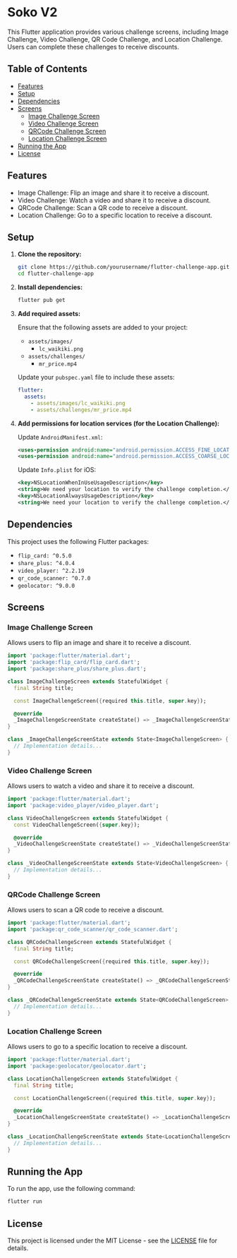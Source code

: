 # Soko V2
This Flutter application provides various challenge screens, including Image Challenge, Video Challenge, QR Code Challenge, and Location Challenge. Users can complete these challenges to receive discounts.

## Table of Contents

- [Features](#features)
- [Setup](#setup)
- [Dependencies](#dependencies)
- [Screens](#screens)
  - [Image Challenge Screen](#image-challenge-screen)
  - [Video Challenge Screen](#video-challenge-screen)
  - [QRCode Challenge Screen](#qr-code-challenge-screen)
  - [Location Challenge Screen](#location-challenge-screen)
- [Running the App](#running-the-app)
- [License](#license)

## Features

- Image Challenge: Flip an image and share it to receive a discount.
- Video Challenge: Watch a video and share it to receive a discount.
- QRCode Challenge: Scan a QR code to receive a discount.
- Location Challenge: Go to a specific location to receive a discount.

## Setup

1. **Clone the repository:**

   ```sh
   git clone https://github.com/yourusername/flutter-challenge-app.git
   cd flutter-challenge-app
   ```

2. **Install dependencies:**

   ```sh
   flutter pub get
   ```

3. **Add required assets:**

   Ensure that the following assets are added to your project:
   - `assets/images/`
     - `lc_waikiki.png`
   - `assets/challenges/`
     - `mr_price.mp4`

   Update your `pubspec.yaml` file to include these assets:

   ```yaml
   flutter:
     assets:
       - assets/images/lc_waikiki.png
       - assets/challenges/mr_price.mp4
   ```

4. **Add permissions for location services (for the Location Challenge):**

   Update `AndroidManifest.xml`:

   ```xml
   <uses-permission android:name="android.permission.ACCESS_FINE_LOCATION" />
   <uses-permission android:name="android.permission.ACCESS_COARSE_LOCATION" />
   ```

   Update `Info.plist` for iOS:

   ```xml
   <key>NSLocationWhenInUseUsageDescription</key>
   <string>We need your location to verify the challenge completion.</string>
   <key>NSLocationAlwaysUsageDescription</key>
   <string>We need your location to verify the challenge completion.</string>
   ```

## Dependencies

This project uses the following Flutter packages:

- `flip_card: ^0.5.0`
- `share_plus: ^4.0.4`
- `video_player: ^2.2.19`
- `qr_code_scanner: ^0.7.0`
- `geolocator: ^9.0.0`

## Screens

### Image Challenge Screen

Allows users to flip an image and share it to receive a discount.

```dart
import 'package:flutter/material.dart';
import 'package:flip_card/flip_card.dart';
import 'package:share_plus/share_plus.dart';

class ImageChallengeScreen extends StatefulWidget {
  final String title;

  const ImageChallengeScreen({required this.title, super.key});

  @override
  _ImageChallengeScreenState createState() => _ImageChallengeScreenState();
}

class _ImageChallengeScreenState extends State<ImageChallengeScreen> {
  // Implementation details...
}
```

### Video Challenge Screen

Allows users to watch a video and share it to receive a discount.

```dart
import 'package:flutter/material.dart';
import 'package:video_player/video_player.dart';

class VideoChallengeScreen extends StatefulWidget {
  const VideoChallengeScreen({super.key});

  @override
  _VideoChallengeScreenState createState() => _VideoChallengeScreenState();
}

class _VideoChallengeScreenState extends State<VideoChallengeScreen> {
  // Implementation details...
}
```

### QRCode Challenge Screen

Allows users to scan a QR code to receive a discount.

```dart
import 'package:flutter/material.dart';
import 'package:qr_code_scanner/qr_code_scanner.dart';

class QRCodeChallengeScreen extends StatefulWidget {
  final String title;

  const QRCodeChallengeScreen({required this.title, super.key});

  @override
  _QRCodeChallengeScreenState createState() => _QRCodeChallengeScreenState();
}

class _QRCodeChallengeScreenState extends State<QRCodeChallengeScreen> {
  // Implementation details...
}
```

### Location Challenge Screen

Allows users to go to a specific location to receive a discount.

```dart
import 'package:flutter/material.dart';
import 'package:geolocator/geolocator.dart';

class LocationChallengeScreen extends StatefulWidget {
  final String title;

  const LocationChallengeScreen({required this.title, super.key});

  @override
  _LocationChallengeScreenState createState() => _LocationChallengeScreenState();
}

class _LocationChallengeScreenState extends State<LocationChallengeScreen> {
  // Implementation details...
}
```

## Running the App

To run the app, use the following command:

```sh
flutter run
```

## License

This project is licensed under the MIT License - see the [LICENSE](LICENSE) file for details.

